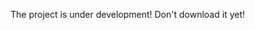 The project is under development! Don't download it yet!
<!-- # M5StackC-DIno
    - This is a Chrome Dino game running on M5StickC
    - Contains a simple game engine

* Create sprite-to-sprite collision detection
* Randomly generated cloud
* Randomly combine and generate obstacles
* Day and night switch
* Calculation of jumping trajectory
* Walking preview mode -->
